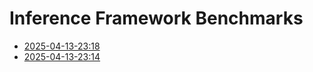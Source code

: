 # Inference Framework Benchmarks

- [2025-04-13-23:18](./2025-04-13-23:18)
- [2025-04-13-23:14](./2025-04-13-23:14)
